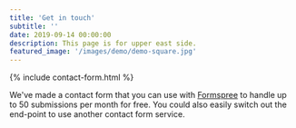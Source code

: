 ```yaml
---
title: 'Get in touch'
subtitle: ''
date: 2019-09-14 00:00:00
description: This page is for upper east side.
featured_image: '/images/demo/demo-square.jpg'
---
```


{% include contact-form.html %}

We've made a contact form that you can use with [Formspree](https://formspree.io/) to handle up to 50 submissions per month for free. You could also easily switch out the end-point to use another contact form service.
